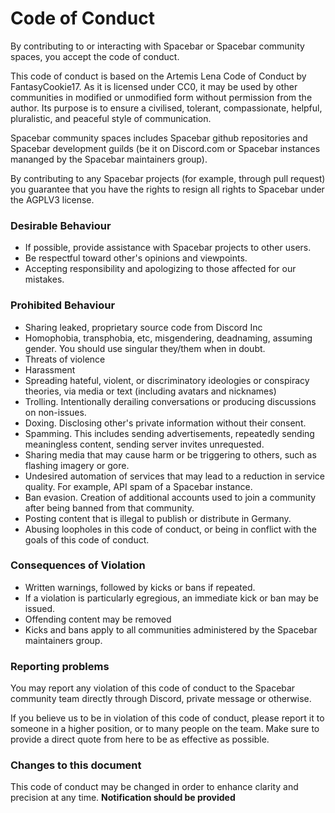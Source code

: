 # Code of Conduct

By contributing to or interacting with Spacebar or Spacebar community spaces, you accept the code of conduct.

This code of conduct is based on the Artemis Lena Code of Conduct by FantasyCookie17. As it is licensed under CC0,
it may be used by other communities in modified or unmodified form without permission from the author.
Its purpose is to ensure a civilised, tolerant, compassionate, helpful, pluralistic, and peaceful style of communication.

Spacebar community spaces includes Spacebar github repositories and Spacebar development guilds (be it on Discord.com or Spacebar instances mananged by the Spacebar maintainers group).

By contributing to any Spacebar projects (for example, through pull request) you guarantee that you have the rights to resign all rights to Spacebar under the AGPLV3 license.

### Desirable Behaviour

- If possible, provide assistance with Spacebar projects to other users.
- Be respectful toward other's opinions and viewpoints.
- Accepting responsibility and apologizing to those affected for our mistakes.

### Prohibited Behaviour

- Sharing leaked, proprietary source code from Discord Inc
- Homophobia, transphobia, etc, misgendering, deadnaming, assuming gender. You should use singular they/them when in doubt.
- Threats of violence
- Harassment
- Spreading hateful, violent, or discriminatory ideologies or conspiracy theories, via media or text (including avatars and nicknames)
- Trolling. Intentionally derailing conversations or producing discussions on non-issues.
- Doxing. Disclosing other's private information without their consent.
- Spamming. This includes sending advertisements, repeatedly sending meaningless content, sending server invites unrequested.
- Sharing media that may cause harm or be triggering to others, such as flashing imagery or gore.
- Undesired automation of services that may lead to a reduction in service quality. For example, API spam of a Spacebar instance.
- Ban evasion. Creation of additional accounts used to join a community after being banned from that community.
- Posting content that is illegal to publish or distribute in Germany.
- Abusing loopholes in this code of conduct, or being in conflict with the goals of this code of conduct.

### Consequences of Violation

- Written warnings, followed by kicks or bans if repeated.
- If a violation is particularly egregious, an immediate kick or ban may be issued.
- Offending content may be removed
- Kicks and bans apply to all communities administered by the Spacebar maintainers group.

### Reporting problems

You may report any violation of this code of conduct to the Spacebar community team directly through Discord, private message or otherwise.

If you believe us to be in violation of this code of conduct, please report it to someone in a higher position,
or to many people on the team. Make sure to provide a direct quote from here to be as effective as possible.

### Changes to this document

This code of conduct may be changed in order to enhance clarity and precision at any time. **Notification should be provided**

